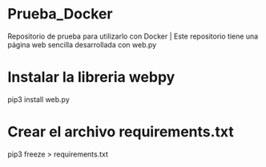 # Prueba_Docker

Repositorio de prueba para utilizarlo con Docker | Este repositorio tiene una página web sencilla desarrollada con web.py

# Instalar la libreria webpy

pip3 install web.py

# Crear el archivo requirements.txt

pip3 freeze > requirements.txt

# 
